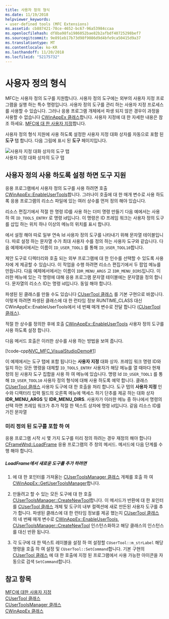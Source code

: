 ```yaml
---
title: 사용자 정의 형식
ms.date: 11/19/2018
helpviewer_keywords:
- user-defined tools (MFC Extensions)
ms.assetid: cb887421-78ce-4652-bc67-96a53984ccaa
ms.openlocfilehash: df8ba98fa1986052bae82b2afbdf40725298bef7
ms.sourcegitcommit: 9e891eb17b73d98f9086d9d4bfe9ca50415d9a37
ms.translationtype: MT
ms.contentlocale: ko-KR
ms.lasthandoff: 11/20/2018
ms.locfileid: "52175732"
---
```

# <a name="user-defined-tools"></a>사용자 정의 형식

MFC는 사용자 정의 도구를 지원합니다. 사용자 정의 도구에는 외부의 사용자 지정 프로그램을 실행 하는 특수 명령입니다. 사용자 정의 도구를 관리 하는 사용자 지정 프로세스를 사용할 수 있습니다. 그러나 응용 프로그램 개체에서 파생 되지 않은 경우이 과정을 사용할 수 없습니다 [CWinAppEx 클래스](../mfc/reference/cwinappex-class.md)합니다. 사용자 지정에 대 한 자세한 내용은 참조 하세요. [MFC에 대 한 사용자 지정](../mfc/customization-for-mfc.md)합니다.

사용자 정의 형식 지원에 사용 하도록 설정한 사용자 지정 대화 상자를 자동으로 포함 된 **도구** 탭 합니다. 다음 그림에 표시 된 **도구** 페이지입니다.

![사용자 지정 대화 상자의 도구 탭](../mfc/media/custdialogboxtoolstab.png "사용자 지정 대화 상자의 도구 탭") <br/>
사용자 지정 대화 상자의 도구 탭

## <a name="enabling-user-defined-tools-support"></a>사용자 정의 사용 하도록 설정 하면 도구 지원

응용 프로그램에서 사용자 정의 도구를 사용 하려면 호출 [CWinAppEx::EnableUserTools](../mfc/reference/cwinappex-class.md#enableusertools)합니다. 그러나이 호출에 대 한 매개 변수로 사용 하도록 응용 프로그램의 리소스 파일에 있는 여러 상수를 먼저 정의 해야 있습니다.

리소스 편집기에서 적절 한 명령 ID를 사용 하는 더미 명령 만들기 다음 예에서는 사용 하 여 `ID_TOOLS_ENTRY` 로 명령 id입니다. 이 명령은 ID 프레임 워크는 사용자 정의 도구를 삽입 하는 위치 하나 이상의 메뉴의 위치를 표시 합니다.

에서 설정 해야 따로 일부 연속 Id 사용자 정의 도구를 나타내기 위해 문자열 테이블입니다. 따로 설정 하는 문자열 수가 최대 사용자 수를 정의 하는 사용자 도구와 같습니다. 다음 예제에서에서는 이름이 `ID_USER_TOOL1` 를 통해 `ID_USER_TOOL10`합니다.

제안 도구로 디렉터리와 호출 되는 외부 프로그램에 대 한 인수를 선택할 수 있도록 사용자에 게 제공할 수 있습니다. 이 작업을 수행 하려면 리소스 편집기에서 두 팝업 메뉴를 만듭니다. 다음 예제에서에서는 이름이 `IDR_MENU_ARGS` 고 `IDR_MENU_DIRS`입니다. 이러한 메뉴에 있는 각 명령에 대해 응용 프로그램 문자열 테이블에는 문자열을 정의 합니다. 문자열의 리소스 ID는 명령 id입니다. 동일 해야 합니다.

파생된 된 클래스를 만들 수도 있습니다 [CUserTool 클래스](../mfc/reference/cusertool-class.md) 를 기본 구현으로 바꿉니다. 이렇게 하려면 파생된 클래스에 대 한 런타임 정보 RUNTIME_CLASS 대신 CWinAppEx::EnableUserTools에서 네 번째 매개 변수로 전달 합니다 ([CUserTool 클래스](../mfc/reference/cusertool-class.md)).

적절 한 상수를 정의한 후에 호출 [CWinAppEx::EnableUserTools](../mfc/reference/cwinappex-class.md#enableusertools) 사용자 정의 도구를 사용 하도록 설정 합니다.

다음 메서드 호출은 이러한 상수를 사용 하는 방법을 보여 줍니다.

[!code-cpp[NVC_MFC_VisualStudioDemo#1](../mfc/codesnippet/cpp/user-defined-tools_1.cpp)]

이 예제에서는 도구 탭에 포함 됩니다는 **사용자 지정** 대화 상자. 프레임 워크 명령 ID와 일치 하는 모든 명령을 대체할 `ID_TOOLS_ENTRY` 사용자가 해당 메뉴를 열 때마다 현재 정의 된 사용자 도구 집합을 사용 하 여 메뉴에 있습니다. 명령 Id `ID_USER_TOOL1` 를 통해 `ID_USER_TOOL10` 사용자 정의 형식에 대해 사용 하도록 예약 합니다. 클래스 [CUserTool 클래스](../mfc/reference/cusertool-class.md) 사용자 도구에 대 한 호출을 처리 합니다. 도구 탭의 **사용자 지정** 인수와 디렉터리 입력 필드의 오른쪽 메뉴에 액세스 하기 단추를 제공 하는 대화 상자 **IDR_MENU_ARGS** 및 **IDR_MENU_DIRS**. 사용자가 이러한 메뉴 중 하나에서 명령의 선택 하면 프레임 워크가 추가 적절 한 텍스트 상자에 명령 id입니다. 같음 리소스 ID를 가진 문자열

### <a name="including-predefined-tools"></a>미리 정의 된 도구를 포함 하 여

응용 프로그램 시작 시 몇 가지 도구를 미리 정의 하려는 경우 재정의 해야 합니다 [CFrameWnd::LoadFrame](../mfc/reference/cframewnd-class.md#loadframe) 응용 프로그램의 주 창의 메서드. 메서드에 다음 단계를 수행 해야 합니다.

##### <a name="to-add-new-tools-in-loadframe"></a>LoadFrame에서 새로운 도구를 추가 하려면

1. 에 대 한 포인터를 가져올는 [CUserToolsManager 클래스](../mfc/reference/cusertoolsmanager-class.md) 개체를 호출 하 여 [CWinAppEx::GetUserToolsManager](../mfc/reference/cwinappex-class.md#getusertoolsmanager)합니다.

1. 만들려고 할 수 있는 모든 도구에 대 한 호출 [CUserToolsManager::CreateNewTool](../mfc/reference/cusertoolsmanager-class.md#createnewtool)합니다. 이 메서드가 반환에 대 한 포인터를 [CUserTool 클래스](../mfc/reference/cusertool-class.md) 개체 및 도구의 내부 컬렉션에 새로 만든된 사용자 도구를 추가 합니다. 파생된 클래스에 대 한 런타임 정보를 제공 했는지 [CUserTool 클래스](../mfc/reference/cusertool-class.md) 의 네 번째 매개 변수로 [CWinAppEx::EnableUserTools](../mfc/reference/cwinappex-class.md#enableusertools), [CUserToolsManager::CreateNewTool](../mfc/reference/cusertoolsmanager-class.md#createnewtool) 인스턴스화하고 해당 클래스의 인스턴스를 대신 반환 됩니다.

1. 각 도구에 대 한 텍스트 레이블을 설정 하 여 설정할 `CUserTool::m_strLabel` 해당 명령을 호출 하 여 설정 및 `CUserTool::SetCommand`합니다. 기본 구현의 [CUserTool 클래스](../mfc/reference/cusertool-class.md) 에 대 한 호출에 지정 된 프로그램에서 사용 가능한 아이콘을 자동으로 검색 `SetCommand`합니다.

## <a name="see-also"></a>참고 항목

[MFC에 대한 사용자 지정](../mfc/customization-for-mfc.md)<br/>
[CUserTool 클래스](../mfc/reference/cusertool-class.md)<br/>
[CUserToolsManager 클래스](../mfc/reference/cusertoolsmanager-class.md)<br/>
[CWinAppEx 클래스](../mfc/reference/cwinappex-class.md)
